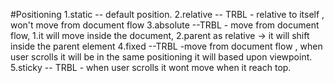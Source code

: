 #Positioning
1.static -- default position.
2.relative -- TRBL - relative to itself , won't move from document flow
3.absolute  --TRBL  - move from document flow, 1.it will move inside the document, 2.parent as relative -> it will shift inside the parent element
4.fixed --TRBL -move from document flow , when user scrolls it will be in the same positioning it will based upon viewpoint.
5.sticky -- TRBL - when user scrolls it wont move when it reach top.
